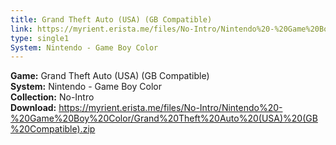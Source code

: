 ```yaml
---
title: Grand Theft Auto (USA) (GB Compatible)
link: https://myrient.erista.me/files/No-Intro/Nintendo%20-%20Game%20Boy%20Color/Grand%20Theft%20Auto%20(USA)%20(GB%20Compatible).zip
type: single1
System: Nintendo - Game Boy Color
---
```

<b>Game:</b> Grand Theft Auto (USA) (GB Compatible)<br>
<b>System:</b> Nintendo - Game Boy Color<br>
<b>Collection:</b> No-Intro<br>
<b>Download:</b> https://myrient.erista.me/files/No-Intro/Nintendo%20-%20Game%20Boy%20Color/Grand%20Theft%20Auto%20(USA)%20(GB%20Compatible).zip